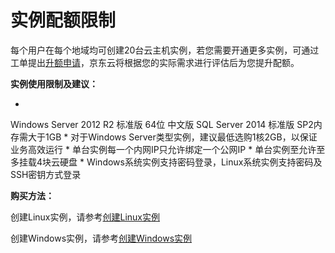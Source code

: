 [](http://www.jdcloud.com/help/cjLinuxyzj359.html)

# **实例配额限制**

每个用户在每个地域均可创建20台云主机实例，若您需要开通更多实例，可通过工单提出[升额申请](https://uc.jdcloud.com/question/submit "升额申请")，京东云将根据您的实际需求进行评估后为您提升配额。

**实例使用限制及建议：**

* 
Windows Server 2012 R2 标准版 64位 中文版 SQL Server 2014 标准版 SP2内存需大于1GB
* 
对于Windows Server类型实例，建议最低选购1核2GB，以保证业务高效运行
* 
单台实例每一个内网IP只允许绑定一个公网IP
* 
单台实例至允许至多挂载4块云硬盘
* 
Windows系统实例支持密码登录，Linux系统实例支持密码及SSH密钥方式登录

**购买方法：**

创建Linux实例，请参考[创建Linux实例](http://www.jdcloud.com/help/detail/359/isCateLog/1 "创建Linux实例")

创建Windows实例，请参考[创建Windows实例](http://www.jdcloud.com/help/detail/363/isCateLog/1 "创建Windows实例")